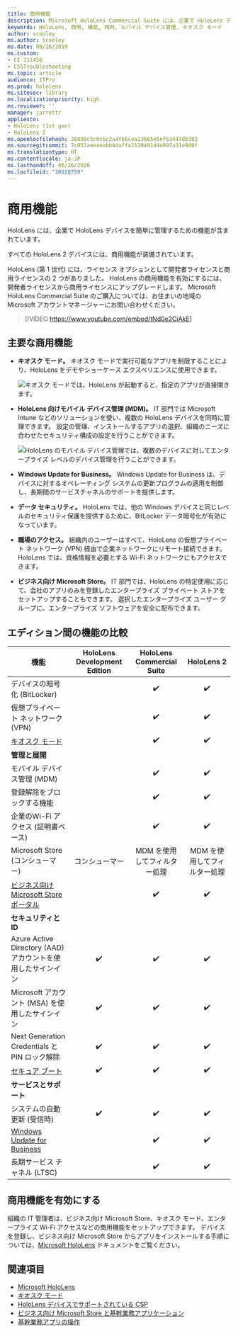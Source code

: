 ```yaml
---
title: 商用機能
description: Microsoft HoloLens Commercial Suite には、企業で HoloLens デバイスを簡単に管理するための機能が含まれています。 HoloLens 2 デバイスには、既定で商用機能が装備されています。
keywords: HoloLens, 商用, 機能, MDM, モバイル デバイス管理, キオスク モード
author: scooley
ms.author: scooley
ms.date: 08/26/2019
ms.custom:
- CI 111456
- CSSTroubleshooting
ms.topic: article
audience: ITPro
ms.prod: hololens
ms.sitesec: library
ms.localizationpriority: high
ms.reviewer: ''
manager: jarrettr
appliesto:
- HoloLens (1st gen)
- HoloLens 2
ms.openlocfilehash: 28898c5c0cbc2a4f66cea13665e5ef63447db382
ms.sourcegitcommit: 7c057aeeaeebb4daffa2120491d4e897a31e8d0f
ms.translationtype: HT
ms.contentlocale: ja-JP
ms.lasthandoff: 06/26/2020
ms.locfileid: "10828759"
---
```

# 商用機能

HoloLens には、企業で HoloLens デバイスを簡単に管理するための機能が含まれています。

すべての HoloLens 2 デバイスには、商用機能が装備されています。

HoloLens (第 1 世代) には、ライセンス オプションとして開発者ライセンスと商用ライセンスの 2 つがありました。 HoloLens の商用機能を有効にするには、開発者ライセンスから商用ライセンスにアップグレードします。 Microsoft HoloLens Commercial Suite のご購入については、お住まいの地域の Microsoft アカウントマネージャーにお問い合わせください。

>[!VIDEO https://www.youtube.com/embed/tNd0e2CiAkE]

## 主要な商用機能

- **キオスク モード。** キオスク モードで実行可能なアプリを制限することにより、HoloLens をデモやショーケース エクスペリエンスに使用できます。

  ![キオスク モードでは、HoloLens が起動すると、指定のアプリが直接開きます。](images/201608-kioskmode-400px.png)

- **HoloLens 向けモバイル デバイス管理 (MDM)。** IT 部門では Microsoft Intune などのソリューションを使い、複数の HoloLens デバイスを同時に管理できます。 設定の管理、インストールするアプリの選択、組織のニーズに合わせたセキュリティ構成の設定を行うことができます。

  ![HoloLens のモバイル デバイス管理では、複数のデバイスに対してエンタープライズ レベルのデバイス管理を行うことができます。](images/201608-enterprisemanagement-400px.png)

- **Windows Update for Business。** Windows Update for Business は、デバイスに対するオペレーティング システムの更新プログラムの適用を制御し、長期間のサービスチャネルのサポートを提供します。
- **データ セキュリティ。** HoloLens では、他の Windows デバイスと同じレベルのセキュリティ保護を提供するために、BitLocker データ暗号化が有効になっています。
- **職場のアクセス。** 組織内のユーザーはすべて、HoloLens の仮想プライベート ネットワーク (VPN) 経由で企業ネットワークにリモート接続できます。 HoloLens では、資格情報を必要とする Wi-Fi ネットワークにもアクセスできます。
- **ビジネス向け Microsoft Store。** IT 部門では、HoloLens の特定使用に応じて、会社のアプリのみを登録したエンタープライズ プライベート ストアをセットアップすることもできます。 選択したエンタープライズ ユーザー グループに、エンタープライズ ソフトウェアを安全に配布できます。

## エディション間の機能の比較

|機能 |HoloLens Development Edition |HoloLens Commercial Suite |HoloLens 2 |
|---|:---:|:---:|:---:|
|デバイスの暗号化 (BitLocker) | |✔️ |✔️ |
|仮想プライベート ネットワーク (VPN) | |✔️ |✔️ |
|[キオスク モード](hololens-kiosk.md) | |✔️ |✔️ |
|**管理と展開** | | | |
|モバイル デバイス管理 (MDM) | |✔️ |✔️ |
|登録解除をブロックする機能 | |✔️ |✔️ |
|企業のWi-Fi アクセス (証明書ベース) | |✔️ |✔️ |
|Microsoft Store (コンシューマー) |コンシューマー |MDM を使用してフィルター処理 |MDM を使用してフィルター処理 |
|[ビジネス向け Microsoft Store ポータル](https://docs.microsoft.com/microsoft-store/working-with-line-of-business-apps) | |✔️ |✔️ |
|**セキュリティと ID** | | | |
|Azure Active Directory (AAD) アカウントを使用したサインイン |✔️ |✔️ |✔️ |
|Microsoft アカウント (MSA) を使用したサインイン |✔️ |✔️ |✔️ |
|Next Generation Credentials と PIN ロック解除 |✔️ |✔️ |✔️ |
|[セキュア ブート](https://docs.microsoft.com/windows-hardware/design/device-experiences/oem-secure-boot) |✔️ |✔️ |✔️ |
|**サービスとサポート** | | | |
|システムの自動更新 (受信時) |✔️ |✔️ |✔️ |
|[Windows Update for Business](https://docs.microsoft.com/windows/deployment/update/waas-manage-updates-wufb) | |✔️ |✔️ |
|長期サービス チャネル (LTSC) | |✔️ |✔️ |

## 商用機能を有効にする

組織の IT 管理者は、ビジネス向け Microsoft Store、キオスク モード、エンタープライズ Wi-Fi アクセスなどの商用機能をセットアップできます。 デバイスを登録し、ビジネス向け Microsoft Store からアプリをインストールする手順については、[Microsoft HoloLens](index.md) ドキュメントをご覧ください。

## 関連項目

- [Microsoft HoloLens](index.md)
- [キオスク モード](hololens-kiosk.md)
- [HoloLens デバイスでサポートされている CSP](/windows/client-management/mdm/configuration-service-provider-reference#csps-supported-in-hololens-devices)
- [ビジネス向け Microsoft Store と基幹業務アプリケーション](https://blogs.technet.microsoft.com/sbucci/2016/04/13/windows-store-for-business-and-line-of-business-applications/)
- [基幹業務アプリの操作](/microsoft-store/working-with-line-of-business-apps)
